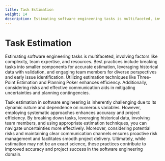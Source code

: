 ```yaml
---
title: Task Estimation
weight: 14
description: Estimating software engineering tasks is multifaceted, involving factors like complexity, team expertise, and resources. Best practices include breaking tasks into smaller components for accurate estimation, leveraging historical data with validation, and engaging team members for diverse perspectives and early issue identification.
---
```


# Task Estimation

Estimating software engineering tasks is multifaceted, involving factors like complexity, team expertise, and resources. Best practices include breaking tasks into smaller components for accurate estimation, leveraging historical data with validation, and engaging team members for diverse perspectives and early issue identification. Utilizing estimation techniques like Three-Point Estimation and Planning Poker enhances efficiency. Additionally, considering risks and effective communication aids in mitigating uncertainties and planning contingencies.

Task estimation in software engineering is inherently challenging due to its dynamic nature and dependence on numerous variables. However, employing systematic approaches enhances accuracy and project efficiency. By breaking down tasks, leveraging historical data, involving team members, and using appropriate estimation techniques, you can navigate uncertainties more effectively. Moreover, considering potential risks and maintaining clear communication channels ensures proactive risk management and facilitates smooth project delivery. Ultimately, while estimation may not be an exact science, these practices contribute to improved accuracy and project success in the software engineering domain.
